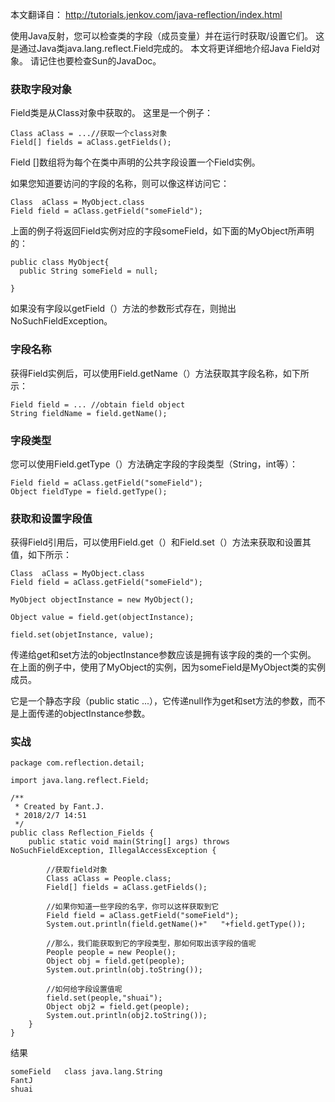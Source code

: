 本文翻译自： http://tutorials.jenkov.com/java-reflection/index.html

使用Java反射，您可以检查类的字段（成员变量）并在运行时获取/设置它们。 这是通过Java类java.lang.reflect.Field完成的。 本文将更详细地介绍Java Field对象。 请记住也要检查Sun的JavaDoc。
### 获取字段对象
Field类是从Class对象中获取的。 这里是一个例子：
```
Class aClass = ...//获取一个class对象
Field[] fields = aClass.getFields();
```
Field []数组将为每个在类中声明的公共字段设置一个Field实例。

如果您知道要访问的字段的名称，则可以像这样访问它：
```
Class  aClass = MyObject.class
Field field = aClass.getField("someField");
```
上面的例子将返回Field实例对应的字段someField，如下面的MyObject所声明的：
```
public class MyObject{
  public String someField = null;

}
```
如果没有字段以getField（）方法的参数形式存在，则抛出NoSuchFieldException。
### 字段名称
获得Field实例后，可以使用Field.getName（）方法获取其字段名称，如下所示：
```
Field field = ... //obtain field object
String fieldName = field.getName();
```
### 字段类型

您可以使用Field.getType（）方法确定字段的字段类型（String，int等）：
```
Field field = aClass.getField("someField");
Object fieldType = field.getType();
```
### 获取和设置字段值

获得Field引用后，可以使用Field.get（）和Field.set（）方法来获取和设置其值，如下所示：
```
Class  aClass = MyObject.class
Field field = aClass.getField("someField");

MyObject objectInstance = new MyObject();

Object value = field.get(objectInstance);

field.set(objetInstance, value);
```
传递给get和set方法的objectInstance参数应该是拥有该字段的类的一个实例。 在上面的例子中，使用了MyObject的实例，因为someField是MyObject类的实例成员。

它是一个静态字段（public static ...），它传递null作为get和set方法的参数，而不是上面传递的objectInstance参数。


### 实战
```
package com.reflection.detail;

import java.lang.reflect.Field;

/**
 * Created by Fant.J.
 * 2018/2/7 14:51
 */
public class Reflection_Fields {
    public static void main(String[] args) throws NoSuchFieldException, IllegalAccessException {

        //获取field对象
        Class aClass = People.class;
        Field[] fields = aClass.getFields();

        //如果你知道一些字段的名字，你可以这样获取到它
        Field field = aClass.getField("someField");
        System.out.println(field.getName()+"   "+field.getType());

        //那么，我们能获取到它的字段类型，那如何取出该字段的值呢
        People people = new People();
        Object obj = field.get(people);
        System.out.println(obj.toString());

        //如何给字段设置值呢
        field.set(people,"shuai");
        Object obj2 = field.get(people);
        System.out.println(obj2.toString());
    }
}

```
结果
```
someField   class java.lang.String
FantJ
shuai
```




